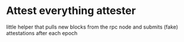 # Attest everything attester

little helper that pulls new blocks from the rpc node and submits (fake) attestations after each epoch
